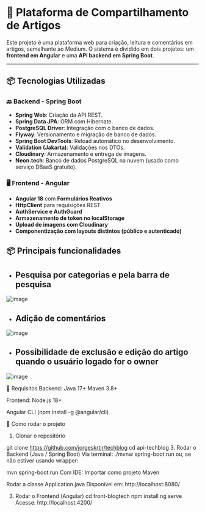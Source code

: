 # 📝 Plataforma de Compartilhamento de Artigos

Este projeto é uma plataforma web para criação, leitura e comentários em artigos, semelhante ao Medium. O sistema é dividido em dois projetos: um **frontend em Angular** e uma **API backend em Spring Boot**.

---

## 📦 Tecnologias Utilizadas

### 🔙 Backend - Spring Boot

- **Spring Web**: Criação da API REST.
- **Spring Data JPA**: ORM com Hibernate.
- **PostgreSQL Driver**: Integração com o banco de dados.
- **Flyway**: Versionamento e migração de banco de dados.
- **Spring Boot DevTools**: Reload automático no desenvolvimento.
- **Validation (Jakarta)**: Validações nos DTOs.
- **Cloudinary**: Armazenamento e entrega de imagens.
- **Neon.tech**: Banco de dados PostgreSQL na nuvem (usado como serviço DBaaS gratuito).

### 🖥️ Frontend - Angular

- **Angular 18** com **Formulários Reativos**
- **HttpClient** para requisições REST
- **AuthService e AuthGuard**
- **Armazenamento de token no localStorage**
- **Upload de imagens com Cloudinary**
- **Componentização com layouts distintos (público e autenticado)**

 
 ## 📦 Principais funcionalidades
- ## **Pesquisa por categorias e pela barra de pesquisa**

 ![image](https://github.com/user-attachments/assets/7085f9ba-8b62-48e2-bbf4-c1c2fde18681)

- ## **Adição de comentários**

 ![image](https://github.com/user-attachments/assets/f2031213-eba4-42df-8875-1303706277dd)

- ##  **Possibilidade de exclusão e edição do artigo quando o usuário logado for o owner**

 ![image](https://github.com/user-attachments/assets/16a20ab6-9930-4a9c-b1c8-8877d51a4549)

 🧰 Requisitos
Backend:
Java 17+
Maven 3.8+

Frontend:
Node.js 18+ 

Angular CLI (npm install -g @angular/cli)

🚀 Como rodar o projeto
1. Clonar o repositório
   
git clone https://github.com/jorgeskrtjr/techblog
cd api-techblog
3. Rodar o Backend (Java / Spring Boot)
Via terminal:
./mvnw spring-boot:run
ou, se não estiver usando wrapper:

mvn spring-boot:run
Com IDE: 
Importar como projeto Maven

Rodar a classe Application.java
Disponível em:  http://localhost:8080/

3. Rodar o Frontend (Angular)
cd front-blogtech
npm install
ng serve
Acesse: http://localhost:4200/


